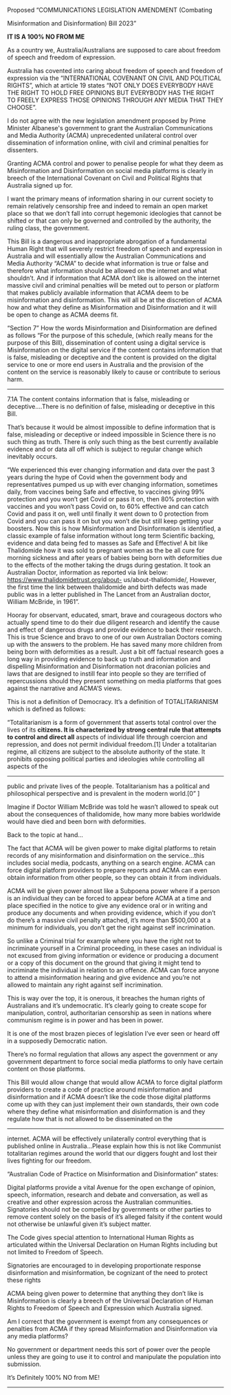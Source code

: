 Proposed “COMMUNICATIONS LEGISLATION AMENDMENT (Combating

Misinformation and Disinformation) Bill 2023”

**IT IS A 100% NO FROM ME**

As a country we, Australia/Australians are supposed to care about freedom of speech
and freedom of expression.

Australia has covented into caring about freedom of speech and freedom of expression
via the “INTERNATIONAL COVENANT ON CIVIL AND POLITICAL RIGHTS”, which at
article 19 states “NOT ONLY DOES EVERYBODY HAVE THE RIGHT TO HOLD FREE
OPINIONS BUT EVERYBODY HAS THE RIGHT TO FREELY EXPRESS THOSE
OPINIONS THROUGH ANY MEDIA THAT THEY CHOOSE”.

I do not agree with the new legislation amendment proposed by Prime Minister
Albanese's government to grant the Australian Communications and Media Authority
(ACMA) unprecedented unilateral control over dissemination of information online, with
civil and criminal penalties for dissenters.

Granting ACMA control and power to penalise people for what they deem as
Misinformation and Disinformation on social media platforms is clearly in breech of the
International Covenant on Civil and Political Rights that Australia signed up for.

I want the primary means of information sharing in our current society to remain
relatively censorship free and indeed to remain an open market place so that we don’t
fall into corrupt hegemonic ideologies that cannot be shifted or that can only be
governed and controlled by the authority, the ruling class, the government.

This Bill is a dangerous and inappropriate abrogation of a fundamental Human Right that
will severely restrict freedom of speech and expression in Australia and will essentially
allow the Australian Communications and Media Authority “ACMA” to decide what
information is true or false and therefore what information should be allowed on the
internet and what shouldn’t. And if information that ACMA don’t like is allowed on the
internet massive civil and criminal penalties will be meted out to person or platform that
makes publicly available information that ACMA deem to be misinformation and
disinformation. This will all be at the discretion of ACMA how and what they define as
Misinformation and Disinformation and it will be open to change as ACMA deems fit.

“Section 7” How the words Misinformation and Disinformation are defined as follows
“For the purpose of this schedule, (which really means for the purpose of this Bill),
dissemination of content using a digital service is Misinformation on the digital service if
the content contains information that is false, misleading or deceptive and the content is
provided on the digital service to one or more end users in Australia and the provision of
the content on the service is reasonably likely to cause or contribute to serious harm.


-----

7.1A The content contains information that is false, misleading or deceptive....There is no
definition of false, misleading or deceptive in this Bill.

That’s because it would be almost impossible to define information that is false,
misleading or deceptive or indeed impossible in Science there is no such thing as truth.
There is only such thing as the best currently available evidence and or data all off which
is subject to regular change which inevitably occurs.

“We experienced this ever changing information and data over the past 3 years during
the hype of Covid when the government body and representatives pumped us up with
ever changing information, sometimes daily, from vaccines being Safe and effective, to
vaccines giving 99% protection and you won’t get Covid or pass it on, then 80%
protection with vaccines and you won’t pass Covid on, to 60% effective and can catch
Covid and pass it on, well until finally it went down to 0 protection from Covid and you
can pass it on but you won’t die but still keep getting your boosters. Now this is how
Misinformation and Disinformation is identified, a classic example of false information
without long term Scientific backing, evidence and data being fed to masses as Safe and
Effective! A bit like Thalidomide how it was sold to pregnant women as the be all cure
for morning sickness and after years of babies being born with deformities due to the
effects of the mother taking the drugs during gestation. It took an Australian Doctor,
information as reported via link below: https://www.thalidomidetrust.org/about-
us/about-thalidomide/, However, the first time the link between thalidomide and birth
defects was made public was in a letter published in The Lancet from an Australian
doctor, William McBride, in 1961”.

Hooray for observant, educated, smart, brave and courageous doctors who actually
spend time to do their due diligent research and identify the cause and effect of
dangerous drugs and provide evidence to back their research. This is true Science and
bravo to one of our own Australian Doctors coming up with the answers to the problem.
He has saved many more children from being born with deformities as a result. Just a bit
off factual research goes a long way in providing evidence to back up truth and
information and dispelling Misinformation and Disinformation not draconian policies and
laws that are designed to instill fear into people so they are terrified of repercussions
should they present something on media platforms that goes against the narrative and
ACMA’S views.

This is not a definition of Democracy. It’s a definition of TOTALITARIANISM which is
defined as follows:

“Totalitarianism is a form of government that asserts total control over the lives of its
**citizens. It is characterized by strong central rule that attempts to control and direct all**
aspects of individual life through coercion and repression, and does not permit individual
freedom.[1] Under a totalitarian regime, all citizens are subject to the absolute authority of the
state. It prohibits opposing political parties and ideologies while controlling all aspects of the


-----

public and private lives of the people. Totalitarianism has a political and philosophical
perspective and is prevalent in the modern world.[0” ]

Imagine if Doctor William McBride was told he wasn’t allowed to speak out about the
consequences of thalidomide, how many more babies worldwide would have died and
been born with deformities.

Back to the topic at hand...

The fact that ACMA will be given power to make digital platforms to retain records of
any misinformation and disinformation on the service...this includes social media,
podcasts, anything on a search engine. ACMA can force digital platform providers to
prepare reports and ACMA can even obtain information from other people, so they can
obtain it from individuals.

ACMA will be given power almost like a Subpoena power where if a person is an
individual they can be forced to appear before ACMA at a time and place specified in the
notice to give any evidence oral or in writing and produce any documents and when
providing evidence, which if you don’t do there’s a massive civil penalty attached, it’s
more than $500,000 at a minimum for individuals, you don’t get the right against self
incrimination.

So unlike a Criminal trial for example where you have the right not to incriminate
yourself in a Criminal proceeding, in these cases an individual is not excused from giving
information or evidence or producing a document or a copy of this document on the
ground that giving it might tend to incriminate the individual in relation to an offence.
ACMA can force anyone to attend a misinformation hearing and give evidence and
you’re not allowed to maintain any right against self incrimination.

This is way over the top, it is onerous, it breaches the human rights of Australians and it’s
undemocratic. It’s clearly going to create scope for manipulation, control, authoritarian
censorship as seen in nations where communism regime is in power and has been in
power.

It is one of the most brazen pieces of legislation I’ve ever seen or heard off in a
supposedly Democratic nation.

There’s no formal regulation that allows any aspect the government or any government
department to force social media platforms to only have certain content on those
platforms.

This Bill would allow change that would allow ACMA to force digital platform providers
to create a code of practice around misinformation and disinformation and if ACMA
doesn’t like the code those digital platforms come up with they can just implement their
own standards, their own code where they define what misinformation and
disinformation is and they regulate how that is not allowed to be disseminated on the


-----

internet. ACMA will be effectively unilaterally control everything that is published online
in Australia...Please explain how this is not like Communist totalitarian regimes around
the world that our diggers fought and lost their lives fighting for our freedom.

“Australian Code of Practice on Misinformation and Disinformation” states:

Digital platforms provide a vital Avenue for the open exchange of opinion, speech,
information, research and debate and conversation, as well as creative and other
expression across the Australian communities. Signatories should not be compelled by
governments or other parties to remove content solely on the basis of it’s alleged falsity
if the content would not otherwise be unlawful given it’s subject matter.

The Code gives special attention to International Human Rights as articulated within the
Universal Declaration on Human Rights including but not limited to Freedom of Speech.

Signatories are encouraged to in developing proportionate response disinformation and
misinformation, be cognizant of the need to protect these rights

ACMA being given power to determine that anything they don’t like is Misinformation is
clearly a breech of the Universal Declaration of Human Rights to Freedom of Speech
and Expression which Australia signed.

Am I correct that the government is exempt from any consequences or penalties from
ACMA if they spread Misinformation and Disinformation via any media platforms?

No government or department needs this sort of power over the people unless they are
going to use it to control and manipulate the population into submission.

It’s Definitely 100% NO from ME!


-----

